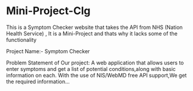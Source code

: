 # Mini-Project-Clg
This is a Symptom Checker website that takes the API from NHS (Nation Health Service) , It is a Mini-Project and thats why it lacks some of the functionality




Project Name:- Symptom Checker

Problem Statement of Our project:
A web application that allows users to enter symptoms and get  a list of potential conditions,along with basic information on each.
With the use of NIS/WebMD free API support,We get the required information...
